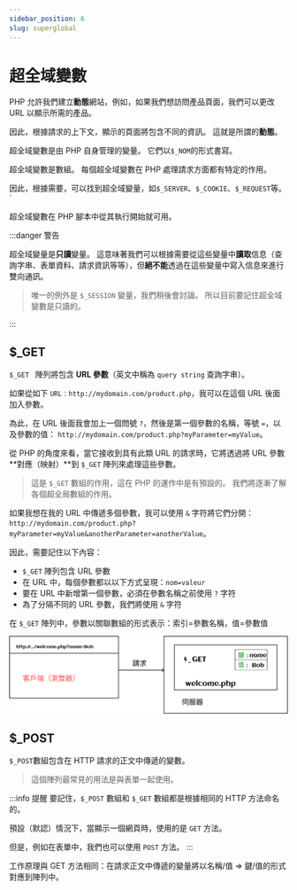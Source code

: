 ```yaml
---
sidebar_position: 6
slug: superglobal
---
```


# 超全域變數

PHP 允許我們建立**動態**網站，例如，如果我們想訪問產品頁面，我們可以更改 URL 以顯示所需的產品。

因此，根據請求的上下文，顯示的頁面將包含不同的資訊。 這就是所謂的**動態**。

超全域變數是由 PHP 自身管理的變量。 它們以`$_NOM`的形式書寫。

超全域變數是數組。 每個超全域變數在 PHP 處理請求方面都有特定的作用。

因此，根據需要，可以找到超全域變量，如`$_SERVER`、`$_COOKIE`、`$_REQUEST`等。`

超全域變數在 PHP 腳本中從其執行開始就可用。

:::danger 警告

超全域變量是**只讀**變量。 這意味著我們可以根據需要從這些變量中**讀取**信息（查詢字串、表單資料、請求資訊等等），但**絕不能**透過在這些變量中寫入信息來進行雙向通訊。

> 唯一的例外是 `$_SESSION` 變量，我們稍後會討論。 所以目前要記住超全域變數是只讀的。

:::

## $\_GET

`$_GET ` 陣列將包含 **URL 參數**（英文中稱為 `query string` 查詢字串）。

如果從如下 `URL：http://mydomain.com/product.php`，我可以在這個 URL 後面加入參數。

為此，在 URL 後面我會加上一個問號 `?`，然後是第一個參數的名稱，等號 `=`，以及參數的值：
`http://mydomain.com/product.php?myParameter=myValue`。

從 PHP 的角度來看，當它接收到具有此類 URL 的請求時，它將透過將 URL 參數**對應（映射）**到 `$_GET` 陣列來處理這些參數。

> 這是 `$_GET` 數組的作用，這在 PHP 的運作中是有預設的。 我們將逐漸了解各個超全局數組的作用。

如果我想在我的 URL 中傳遞多個參數，我可以使用 `&` 字符將它們分開：
`http://mydomain.com/product.php?myParameter=myValue&anotherParameter=anotherValue`。

因此，需要記住以下內容：

-   `$_GET` 陣列包含 URL 參數
-   在 URL 中，每個參數都以以下方式呈現：`nom=valeur`
-   要在 URL 中新增第一個參數，必須在參數名稱之前使用 `?` 字符
-   為了分隔不同的 URL 參數，我們將使用 `&` 字符

在 `$_GET` 陣列中，參數以關聯數組的形式表示：索引=參數名稱，值=參數值

![$_GET 請求](./assets/superglobal.png)

## $\_POST

`$_POST`數組包含在 HTTP 請求的正文中傳遞的變數。

> 這個陣列最常見的用法是與表單一起使用。

:::info 提醒
要記住，`$_POST` 數組和 `$_GET` 數組都是根據相同的 HTTP 方法命名的。

預設（默認）情況下，當顯示一個網頁時，使用的是 `GET` 方法。

但是，例如在表單中，我們也可以使用 `POST` 方法。
:::

工作原理與 GET 方法相同：在請求正文中傳遞的變量將以名稱/值 => 鍵/值的形式對應到陣列中。
